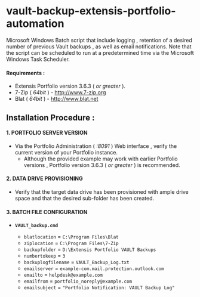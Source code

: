 # vault-backup-extensis-portfolio-automation
Microsoft Windows Batch script that include logging , retention of a desired number of previous Vault backups , as well as email notifications. Note that the script can be scheduled to run at a predetermined time via the Microsoft Windows Task Scheduler.

#### Requirements :
* Extensis Portfolio version 3.6.3 ( _or greater_ ).
* 7-Zip ( _64bit_ ) - http://www.7-zip.org
* Blat ( _64bit_ ) - http://www.blat.net

## Installation Procedure :

#### 1. PORTFOLIO SERVER VERSION
* Via the Portfolio Administration ( _:8091_ ) Web interface , verify the current version of your Portfolio instance.
  * Although the provided example may work with earlier Portfolio versions , Portfolio version 3.6.3 ( _or greater_ ) is recommended.

#### 2. DATA DRIVE PROVISIONING
* Verify that the target data drive has been provisioned with ample drive space and that the desired sub-folder has been created.

#### 3. BATCH FILE CONFIGURATION
* **`VAULT_backup.cmd`**

  * `blatlocation` = `C:\Program Files\Blat`
  * `ziplocation` = `C:\Program Files\7-Zip`
  * `backupfolder` = `D:\Extensis Portfolio VAULT Backups`
  * `numbertokeep` = `3`
  * `backuplogfilename` = `VAULT_Backup_Log.txt`
  * `emailserver` = `example-com.mail.protection.outlook.com`
  * `emailto` = `helpdesk@example.com`
  * `emailfrom` = `portfolio_noreply@example.com`
  * `emailsubject` = `"Portfolio Notification: VAULT Backup Log"`
